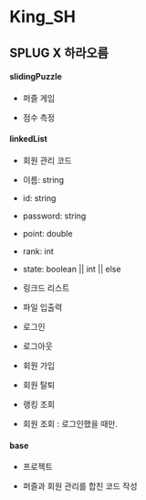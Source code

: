 # King_SH

## SPLUG X 하라오름

#### slidingPuzzle
- 퍼즐 게임

- 점수 측정 


#### linkedList
- 회원 관리 코드

 - 이름: string
 - id: string
 - password: string
 - point: double
 - rank: int
- state: boolean || int || else

- 링크드 리스트

- 파일 입출력

- 로그인
- 로그아웃

- 회원 가입
- 회원 탈퇴 

- 랭킹 조회

- 회원 조회 : 로그인했을 때만.




#### base
- 프로젝트

 - 퍼즐과 회원 관리를 합친 코드 작성